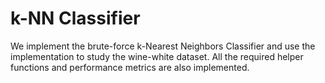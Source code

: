 # k-NN Classifier

We implement the brute-force k-Nearest Neighbors Classifier and use the implementation 
to study the wine-white dataset. All the required helper functions and performance metrics 
are also implemented.
